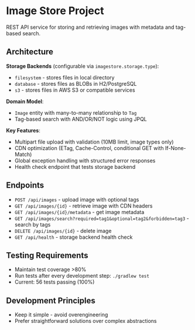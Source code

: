 # Image Store Project

REST API service for storing and retrieving images with metadata and tag-based search.

## Architecture

**Storage Backends** (configurable via `imagestore.storage.type`):
- `filesystem` - stores files in local directory
- `database` - stores files as BLOBs in H2/PostgreSQL
- `s3` - stores files in AWS S3 or compatible services

**Domain Model**:
- `Image` entity with many-to-many relationship to `Tag`
- Tag-based search with AND/OR/NOT logic using JPQL

**Key Features**:
- Multipart file upload with validation (10MB limit, image types only)
- CDN optimization (ETag, Cache-Control, conditional GET with If-None-Match)
- Global exception handling with structured error responses
- Health check endpoint that tests storage backend

## Endpoints

- `POST /api/images` - upload image with optional tags
- `GET /api/images/{id}` - retrieve image with CDN headers
- `GET /api/images/{id}/metadata` - get image metadata
- `GET /api/images/search?required=tag1&optional=tag2&forbidden=tag3` - search by tags
- `DELETE /api/images/{id}` - delete image
- `GET /api/health` - storage backend health check

## Testing Requirements
- Maintain test coverage >80%
- Run tests after every development step: `./gradlew test`
- Current: 56 tests passing (100%)

## Development Principles
- Keep it simple - avoid overengineering
- Prefer straightforward solutions over complex abstractions
